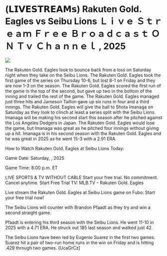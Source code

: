 # (𝗟𝗜𝗩𝗘𝗦𝗧𝗥𝗘𝗔𝗠𝘀) Rakuten Gold. Eagles vs Seibu Lions Ｌｉｖｅ Ｓｔｒｅａｍ Ｆｒｅｅ Ｂｒｏａｄｃａｓｔ ＯＮ Ｔｖ Ｃｈａｎｎｅｌ , 2025  
  
  
[![](https://i.imgur.com/qSNzIqt.png)](https://movie.rssnews.media/ilWORIi.php)  
  
The Rakuten Gold. Eagles look to bounce back from a loss on Saturday night when they take on the Seibu Lions. The Rakuten Gold. Eagles took the first game of the series on Thursday 10-6, but lost 8-1 on Friday and they are now 1-3 on the season. The Rakuten Gold. Eagles scored the first run of the game in the top of the second, but gave up two in the bottom of the inning and trailed the rest of the game. The Rakuten Gold. Eagles managed just three hits and Jameson Taillon gave up six runs in four and a third innings. The Rakuten Gold. Eagles will give the ball to Shota Imanaga on Saturday as they look to clinch at least a series split with the Seibu Lions. Imanaga will be making his second start this season after he pitched against the Los Angeles Dodgers in Japan. The Rakuten Gold. Eagles would lose the game, but Imanaga was great as he pitched four innings without giving up a hit. Imanaga is in his second season with the Rakuten Gold. Eagles and he was great in 2025 as he went 15-3 with a 2.91 ERA.

How to Watch Rakuten Gold. Eagles at Seibu Lions Today:

Game Date: Saturday, , 2025

Game Time: 8:00 p.m. ET

LIVE SPORTS & TV WITHOUT CABLE
Start your free trial. No commitment. Cancel anytime.
Start Free Trial
TV: MLB.TV – Rakuten Gold. Eagles

Live stream the Rakuten Gold. Eagles at Seibu Lions game on Fubo: Start your free trial now!

The Seibu Lions will counter with Brandon Pfaadt as they try and win a second straight game.

Pfaadt is entering his third season with the Seibu Lions. He went 11-10 in 2025 with a 4.71 ERA. He struck out 185 last season and walked just 42.

The Seibu Lions have been led by Eugenio Suarez in the first two games. Suarez hit a pair of two-run home runs in the win on Friday and is hitting .429 through two games. [UcaGrCz]